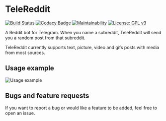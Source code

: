 # TeleReddit
[![Build Status](https://travis-ci.org/fabiosangregorio/telereddit.svg?branch=master)](https://travis-ci.org/fabiosangregorio/telereddit)
[![Codacy Badge](https://api.codacy.com/project/badge/Grade/76515a362977419b91de831466e1bf9a)](https://www.codacy.com/app/fabio.sangregorio/telereddit?utm_source=github.com&amp;utm_medium=referral&amp;utm_content=fabiosangregorio/telereddit&amp;utm_campaign=Badge_Grade)
[![Maintainability](https://api.codeclimate.com/v1/badges/bef15455da0878eae539/maintainability)](https://codeclimate.com/github/fabiosangregorio/telereddit/maintainability)
[![License: GPL v3](https://img.shields.io/badge/License-GPLv3-blue.svg)](https://www.gnu.org/licenses/gpl-3.0)

A Reddit bot for Telegram. When you name a subreddit, TeleReddit will send you a random post from that subreddit.

TeleReddit currently supports text, picture, video and gifs posts with media from most sources.

## Usage example
![Usage example](https://i.imgur.com/SjjkHarm.jpg)

## Bugs and feature requests
If you want to report a bug or would like a feature to be added, feel free to open an issue.
